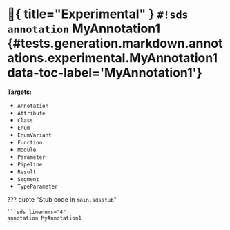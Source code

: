# :test_tube:{ title="Experimental" } `#!sds annotation` MyAnnotation1 {#tests.generation.markdown.annotations.experimental.MyAnnotation1 data-toc-label='MyAnnotation1'}

**Targets:**

- `Annotation`
- `Attribute`
- `Class`
- `Enum`
- `EnumVariant`
- `Function`
- `Module`
- `Parameter`
- `Pipeline`
- `Result`
- `Segment`
- `TypeParameter`

??? quote "Stub code in `main.sdsstub`"

    ```sds linenums="4"
    annotation MyAnnotation1
    ```
